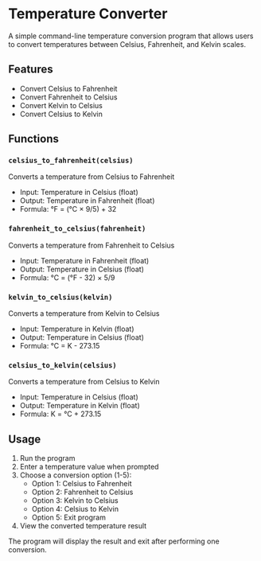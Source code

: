 # Temperature Converter

A simple command-line temperature conversion program that allows users to convert temperatures between Celsius, Fahrenheit, and Kelvin scales.

## Features

- Convert Celsius to Fahrenheit
- Convert Fahrenheit to Celsius
- Convert Kelvin to Celsius
- Convert Celsius to Kelvin

## Functions

### `celsius_to_fahrenheit(celsius)`

Converts a temperature from Celsius to Fahrenheit

- Input: Temperature in Celsius (float)
- Output: Temperature in Fahrenheit (float)
- Formula: °F = (°C × 9/5) + 32

### `fahrenheit_to_celsius(fahrenheit)`

Converts a temperature from Fahrenheit to Celsius

- Input: Temperature in Fahrenheit (float)
- Output: Temperature in Celsius (float)
- Formula: °C = (°F - 32) × 5/9

### `kelvin_to_celsius(kelvin)`

Converts a temperature from Kelvin to Celsius

- Input: Temperature in Kelvin (float)
- Output: Temperature in Celsius (float)
- Formula: °C = K - 273.15

### `celsius_to_kelvin(celsius)`

Converts a temperature from Celsius to Kelvin

- Input: Temperature in Celsius (float)
- Output: Temperature in Kelvin (float)
- Formula: K = °C + 273.15

## Usage

1. Run the program
2. Enter a temperature value when prompted
3. Choose a conversion option (1-5):
   - Option 1: Celsius to Fahrenheit
   - Option 2: Fahrenheit to Celsius
   - Option 3: Kelvin to Celsius
   - Option 4: Celsius to Kelvin
   - Option 5: Exit program
4. View the converted temperature result

The program will display the result and exit after performing one conversion.
